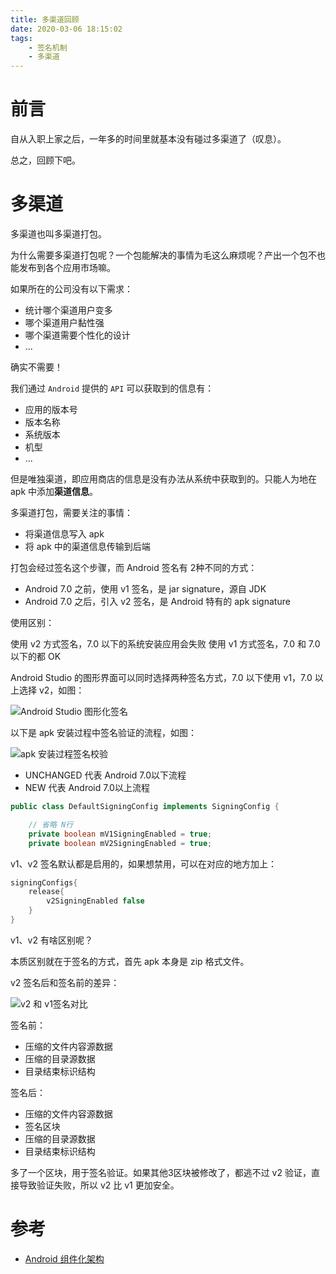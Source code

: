 ```yaml
---
title: 多渠道回顾
date: 2020-03-06 18:15:02
tags:
    - 签名机制
    - 多渠道
---
```


# 前言

自从入职上家之后，一年多的时间里就基本没有碰过多渠道了（叹息）。

总之，回顾下吧。

<!-- more -->

# 多渠道

多渠道也叫多渠道打包。

为什么需要多渠道打包呢？一个包能解决的事情为毛这么麻烦呢？产出一个包不也能发布到各个应用市场嘛。

如果所在的公司没有以下需求：

- 统计哪个渠道用户变多
- 哪个渠道用户黏性强
- 哪个渠道需要个性化的设计
- ...

确实不需要！

我们通过 `Android` 提供的 `API` 可以获取到的信息有：

- 应用的版本号
- 版本名称
- 系统版本
- 机型
- ...

但是唯独渠道，即应用商店的信息是没有办法从系统中获取到的。只能人为地在 apk 中添加**渠道信息**。

多渠道打包，需要关注的事情：

- 将渠道信息写入 apk
- 将 apk 中的渠道信息传输到后端

打包会经过签名这个步骤，而 Android 签名有 2种不同的方式：

- Android 7.0 之前，使用 v1 签名，是 jar signature，源自 JDK
- Android 7.0 之后，引入 v2 签名，是 Android 特有的 apk signature

使用区别：

使用 v2 方式签名，7.0 以下的系统安装应用会失败
使用 v1 方式签名，7.0 和 7.0 以下的都 OK

Android Studio 的图形界面可以同时选择两种签名方式，7.0 以下使用 v1，7.0 以上选择 v2，如图：

![Android Studio 图形化签名](https://hellovass-blog-1257365569.cos.ap-shanghai.myqcloud.com/android%20studio%20%E5%9B%BE%E5%BD%A2%E5%8C%96%E7%AD%BE%E5%90%8D.png)

以下是 apk 安装过程中签名验证的流程，如图：

![apk 安装过程签名校验](https://source.android.google.cn/security/images/apk-v2-validation.png?hl=zh-cn)

- UNCHANGED 代表 Android 7.0以下流程
- NEW 代表 Android 7.0以上流程

```java
public class DefaultSigningConfig implements SigningConfig {

    // 省略 N行
    private boolean mV1SigningEnabled = true;
    private boolean mV2SigningEnabled = true;
```

v1、v2 签名默认都是启用的，如果想禁用，可以在对应的地方加上：

```groovy
signingConfigs{
    release{
        v2SigningEnabled false
    }
}
```

v1、v2 有啥区别呢？

本质区别就在于签名的方式，首先 apk 本身是 zip 格式文件。

v2 签名后和签名前的差异：

![v2 和 v1签名对比](https://source.android.google.cn/security/images/apk-before-after-signing.png?hl=zh-cn)

签名前：

- 压缩的文件内容源数据
- 压缩的目录源数据
- 目录结束标识结构

签名后：

- 压缩的文件内容源数据
- 签名区块
- 压缩的目录源数据
- 目录结束标识结构

多了一个区块，用于签名验证。如果其他3区块被修改了，都逃不过 v2 验证，直接导致验证失败，所以 v2 比 v1 更加安全。

# 参考

- [Android 组件化架构](https://item.jd.com/12325825.html)